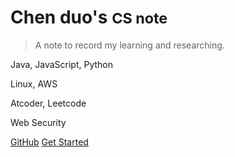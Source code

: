 # Chen duo's <small>CS note</small>

> A note to record my learning and researching. 

Java, JavaScript, Python

 Linux, AWS

 Atcoder, Leetcode

Web Security



[GitHub](https://github.com/Tarvent/Chenduo_LearnNote) [Get Started](/README.md)

